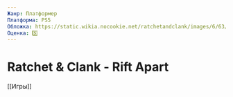 ```yaml
---
Жанр: Платформер
Платформа: PS5
Обложка: https://static.wikia.nocookie.net/ratchetandclank/images/6/63/Rift_Apart_front_cover_%28EU%29.png/revision/latest?cb=20210704075116&path-prefix=ru
Оценка: 5️⃣
---
```


# Ratchet & Clank - Rift Apart

[[Игры]]